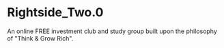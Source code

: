 # Rightside_Two.0
An online FREE investment club and study group built upon the philosophy of "Think &amp; Grow Rich".  
